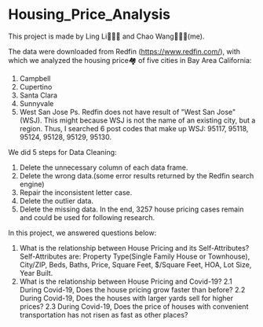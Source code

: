# Housing_Price_Analysis

This project is made by Ling Li👩🏻‍🏫 and Chao Wang👩🏻‍🌾(me).

The data were downloaded from Redfin (https://www.redfin.com/), with which we analyzed the housing price🏘 of five cities in Bay Area California:
1. Campbell
2. Cupertino
3. Santa Clara
4. Sunnyvale
5. West San Jose
Ps. Redfin does not have result of "West San Jose"(WSJ). This might because WSJ is not the name of an existing city, but a region. Thus, I searched 6 post codes that make up WSJ: 95117, 95118, 95124, 95128, 95129, 95130.

We did 5 steps for Data Cleaning:
1. Delete the unnecessary column of each data frame.
2. Delete the wrong data.(some error results returned by the Redfin search engine)
3. Repair the inconsistent letter case.
4. Delete the outlier data.
5. Delete the missing data.
In the end, 3257 house pricing cases remain and could be used for following research.

In this project, we answered questions below:
1. What is the relationship between House Pricing and its Self-Attributes?
Self-Attributes are: Property Type(Single Family House or Townhouse), City/ZIP, Beds, Baths, Price, Square Feet, $/Square Feet, HOA, Lot Size, Year Built.
2. What is the relationship between House Pricing and Covid-19?
2.1 During Covid-19, Does the house pricing grow faster than before?
2.2 During Covid-19, Does the houses with larger yards sell for higher prices?
2.3 During Covid-19, Does the price of houses with convenient transportation has not risen as fast as other places?
